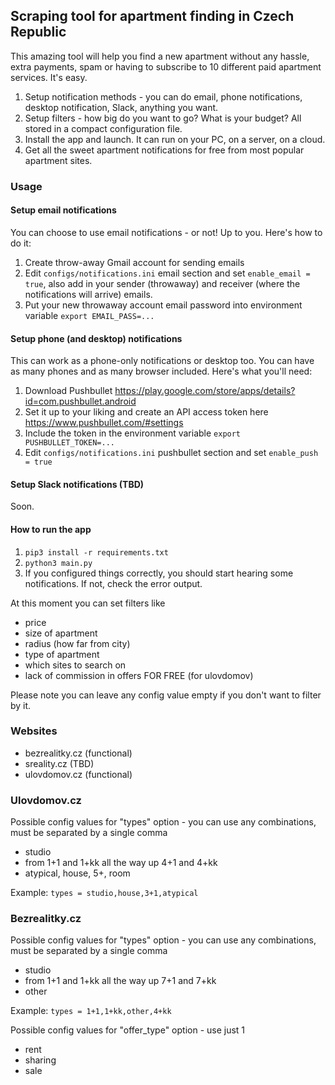 ## Scraping tool for apartment finding in Czech Republic

This amazing tool will help you find a new apartment without any hassle,
extra payments, spam or having to subscribe to 10 different paid apartment services.
It's easy.
1. Setup notification methods - you can do email, phone notifications, desktop notification,
Slack, anything you want.
2. Setup filters - how big do you want to go? What is your budget? All stored in a compact configuration file.
3. Install the app and launch. It can run on your PC, on a server, on a cloud.
4. Get all the sweet apartment notifications for free from most popular apartment sites.

### Usage
#### Setup email notifications
You can choose to use email notifications - or not! Up to you. Here's how to do it:
1. Create throw-away Gmail account for sending emails
2. Edit ``configs/notifications.ini`` email section and set ``enable_email = true``, also
add in your sender (throwaway) and receiver (where the notifications will arrive) emails.
3. Put your new throwaway account email password into environment variable ``export EMAIL_PASS=...``

#### Setup phone (and desktop) notifications
This can work as a phone-only notifications or desktop too. You can have as many
phones and as many browser included. Here's what you'll need:
1. Download Pushbullet https://play.google.com/store/apps/details?id=com.pushbullet.android
2. Set it up to your liking and create an API access token here https://www.pushbullet.com/#settings
3. Include the token in the environment variable ``export PUSHBULLET_TOKEN=...``
4. Edit ``configs/notifications.ini`` pushbullet section and set ``enable_push = true``

#### Setup Slack notifications (TBD)
Soon.

#### How to run the app
1. ``pip3 install -r requirements.txt``
2. ``python3 main.py``
3. If you configured things correctly, you should start hearing some notifications.
If not, check the error output.

At this moment you can set filters like 
* price
* size of apartment
* radius (how far from city)
* type of apartment
* which sites to search on 
* lack of commission in offers FOR FREE (for ulovdomov)

Please note you can leave any config value empty if you 
don't want to filter by it. 

### Websites
* bezrealitky.cz (functional)
* sreality.cz (TBD)
* ulovdomov.cz (functional)

### Ulovdomov.cz
Possible config values for "types" option - you can use any combinations,
must be separated by a single comma
* studio
* from 1+1 and 1+kk all the way up 4+1 and 4+kk
* atypical, house, 5+, room

Example: ``types = studio,house,3+1,atypical``

### Bezrealitky.cz
Possible config values for "types" option - you can use any combinations,
must be separated by a single comma
* studio
* from 1+1 and 1+kk all the way up 7+1 and 7+kk
* other

Example: ``types = 1+1,1+kk,other,4+kk``

Possible config values for "offer_type" option - use just 1
* rent
* sharing
* sale

